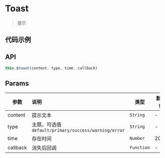 # Toast

> 提示

## 代码示例

<test></test>

<script>
  import test from '@/pages/demo/Toast.vue';

  export default {
    components: {
      test
    }
  }
</script>

## API

```js
this.$toast(content, type, time, callback)
```

## Params

| 参数 | 说明 | 类型 | 默认值 |
| ----|:-----| ---- | ---- |
| content | 提示文本  | `String` | - |
| type | 主题，可选值`default/primary/success/warning/error`  | `String` | - |
| time | 存在时间  | `Number` | 2000 |
| callback | 消失后回调  | `Function` | - |
